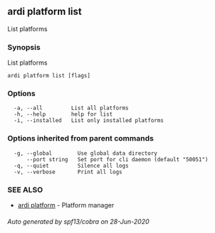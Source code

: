 ## ardi platform list

List platforms

### Synopsis


List platforms

```
ardi platform list [flags]
```

### Options

```
  -a, --all         List all platforms
  -h, --help        help for list
  -i, --installed   List only installed platforms
```

### Options inherited from parent commands

```
  -g, --global        Use global data directory
      --port string   Set port for cli daemon (default "50051")
  -q, --quiet         Silence all logs
  -v, --verbose       Print all logs
```

### SEE ALSO

* [ardi platform](ardi_platform.md)	 - Platform manager

###### Auto generated by spf13/cobra on 28-Jun-2020
